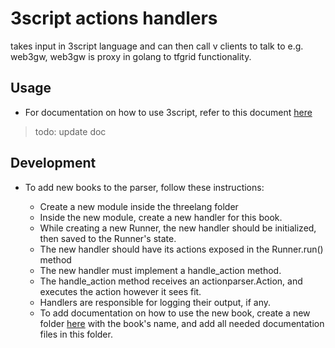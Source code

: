 # 3script actions handlers

takes input in 3script language and can then call v clients to talk to e.g. web3gw, web3gw is proxy in golang to tfgrid functionality.

## Usage

- For documentation on how to use 3script, refer to this document [here](../../manual/src/threelang/parser.md)

> todo: update doc

## Development

- To add new books to the parser, follow these instructions:

  - Create a new module inside the threelang folder
  - Inside the new module, create a new handler for this book.
  - While creating a new Runner, the new handler should be initialized, then saved to the Runner's state.
  - The new handler should have its actions exposed in the Runner.run() method
  - The new handler must implement a handle_action method.
  - The handle_action method receives an actionparser.Action, and executes the action however it sees fit.
  - Handlers are responsible for logging their output, if any.
  - To add documentation on how to use the new book, create a new folder [here](../../manual/src/threelang/) with the book's name, and add all needed documentation files in this folder.
